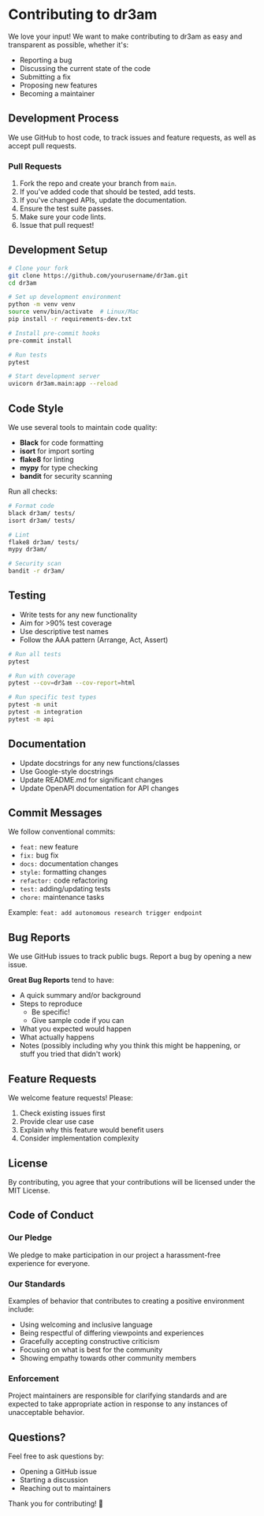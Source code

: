 # Contributing to dr3am

We love your input! We want to make contributing to dr3am as easy and transparent as possible, whether it's:

- Reporting a bug
- Discussing the current state of the code
- Submitting a fix
- Proposing new features
- Becoming a maintainer

## Development Process

We use GitHub to host code, to track issues and feature requests, as well as accept pull requests.

### Pull Requests

1. Fork the repo and create your branch from `main`.
2. If you've added code that should be tested, add tests.
3. If you've changed APIs, update the documentation.
4. Ensure the test suite passes.
5. Make sure your code lints.
6. Issue that pull request!

## Development Setup

```bash
# Clone your fork
git clone https://github.com/yourusername/dr3am.git
cd dr3am

# Set up development environment
python -m venv venv
source venv/bin/activate  # Linux/Mac
pip install -r requirements-dev.txt

# Install pre-commit hooks
pre-commit install

# Run tests
pytest

# Start development server
uvicorn dr3am.main:app --reload
```

## Code Style

We use several tools to maintain code quality:

- **Black** for code formatting
- **isort** for import sorting
- **flake8** for linting
- **mypy** for type checking
- **bandit** for security scanning

Run all checks:
```bash
# Format code
black dr3am/ tests/
isort dr3am/ tests/

# Lint
flake8 dr3am/ tests/
mypy dr3am/

# Security scan
bandit -r dr3am/
```

## Testing

- Write tests for any new functionality
- Aim for >90% test coverage
- Use descriptive test names
- Follow the AAA pattern (Arrange, Act, Assert)

```bash
# Run all tests
pytest

# Run with coverage
pytest --cov=dr3am --cov-report=html

# Run specific test types
pytest -m unit
pytest -m integration
pytest -m api
```

## Documentation

- Update docstrings for any new functions/classes
- Use Google-style docstrings
- Update README.md for significant changes
- Update OpenAPI documentation for API changes

## Commit Messages

We follow conventional commits:

- `feat:` new feature
- `fix:` bug fix
- `docs:` documentation changes
- `style:` formatting changes
- `refactor:` code refactoring
- `test:` adding/updating tests
- `chore:` maintenance tasks

Example: `feat: add autonomous research trigger endpoint`

## Bug Reports

We use GitHub issues to track public bugs. Report a bug by opening a new issue.

**Great Bug Reports** tend to have:

- A quick summary and/or background
- Steps to reproduce
  - Be specific!
  - Give sample code if you can
- What you expected would happen
- What actually happens
- Notes (possibly including why you think this might be happening, or stuff you tried that didn't work)

## Feature Requests

We welcome feature requests! Please:

1. Check existing issues first
2. Provide clear use case
3. Explain why this feature would benefit users
4. Consider implementation complexity

## License

By contributing, you agree that your contributions will be licensed under the MIT License.

## Code of Conduct

### Our Pledge

We pledge to make participation in our project a harassment-free experience for everyone.

### Our Standards

Examples of behavior that contributes to creating a positive environment include:

- Using welcoming and inclusive language
- Being respectful of differing viewpoints and experiences
- Gracefully accepting constructive criticism
- Focusing on what is best for the community
- Showing empathy towards other community members

### Enforcement

Project maintainers are responsible for clarifying standards and are expected to take appropriate action in response to any instances of unacceptable behavior.

## Questions?

Feel free to ask questions by:
- Opening a GitHub issue
- Starting a discussion
- Reaching out to maintainers

Thank you for contributing! 🚀